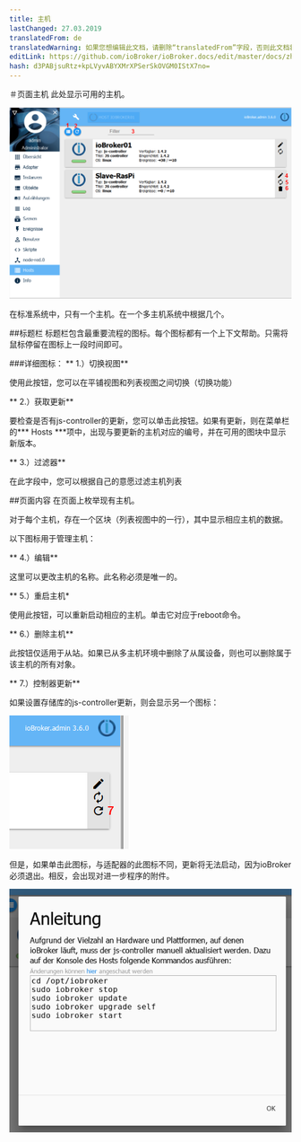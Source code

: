 ```yaml
---
title: 主机
lastChanged: 27.03.2019
translatedFrom: de
translatedWarning: 如果您想编辑此文档，请删除“translatedFrom”字段，否则此文档将再次自动翻译
editLink: https://github.com/ioBroker/ioBroker.docs/edit/master/docs/zh-cn/admin/hosts.md
hash: d3PABjsuRtz+kpLVyvABYXMrXPSerSkOVGM0IStX7no=
---
```

＃页面主机
此处显示可用的主机。

![页面主机](../../de/admin/media/ADMIN_Hosts_numbers.png)

在标准系统中，只有一个主机。在一个多主机系统中根据几个。

##标题栏
标题栏包含最重要流程的图标。每个图标都有一个上下文帮助。只需将鼠标停留在图标上一段时间即可。

###详细图标：
** 1.）切换视图**

使用此按钮，您可以在平铺视图和列表视图之间切换（切换功能）

** 2.）获取更新**

要检查是否有js-controller的更新，您可以单击此按钮。如果有更新，则在菜单栏的*** Hosts ***项中，出现与要更新的主机对应的编号，并在可用的图块中显示新版本。

** 3.）过滤器**

在此字段中，您可以根据自己的意愿过滤主机列表

##页面内容
在页面上枚举现有主机。

对于每个主机，存在一个区块（列表视图中的一行），其中显示相应主机的数据。

以下图标用于管理主机：

** 4.）编辑**

这里可以更改主机的名称。此名称必须是唯一的。

** 5.）重启主机*

使用此按钮，可以重新启动相应的主机。单击它对应于reboot命令。

** 6.）删除主机**

此按钮仅适用于从站。如果已从多主机环境中删除了从属设备，则也可以删除属于该主机的所有对象。

** 7.）控制器更新**

如果设置存储库的js-controller更新，则会显示另一个图标：

![控制器更新](../../de/admin/media/ADMIN_Hosts_update.png)

但是，如果单击此图标，与适配器的此图标不同，更新将无法启动，因为ioBroker必须退出。相反，会出现对进一步程序的附件。

![控制器更新说明](../../de/admin/media/ADMIN_Hosts_update02.png)